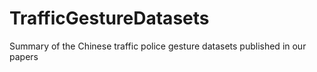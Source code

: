 # TrafficGestureDatasets
Summary of the Chinese traffic police gesture datasets published in our papers
